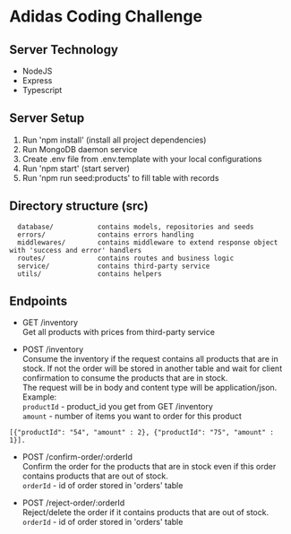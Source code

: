 # Adidas Coding Challenge

## Server Technology

* NodeJS
* Express
* Typescript

## Server Setup

1. Run 'npm install' (install all project dependencies)
2. Run MongoDB daemon service
2. Create .env file from .env.template with your local configurations
4. Run 'npm start' (start server)
5. Run 'npm run seed:products' to fill table with records


## Directory structure (src)

      database/           contains models, repositories and seeds
      errors/             contains errors handling
      middlewares/        contains middleware to extend response object with 'success and error' handlers
      routes/             contains routes and business logic
      service/            contains third-party service
      utils/              contains helpers

## Endpoints

- GET /inventory <br>
Get all products with prices from third-party service

- POST /inventory <br>
Consume the inventory if the request contains all products that are in stock. If not the order will be stored in another table and wait for client confirmation to consume the products that are in stock. <br>The request will be in body and content type will be application/json. Example:<br>
``productId`` - product_id you get from GET /inventory<br>
``amount`` - number of items you want to order for this product
 ```
 [{"productId": "54", "amount" : 2}, {"productId": "75", "amount" : 1}]. 
 ```
 
- POST /confirm-order/:orderId <br>
Confirm the order for the products that are in stock even if this order contains products that are out of stock. <br>
 ``orderId`` - id of order stored in 'orders' table
 
- POST /reject-order/:orderId <br>
Reject/delete the order if it contains products that are out of stock. <br>
``orderId`` - id of order stored in 'orders' table
 